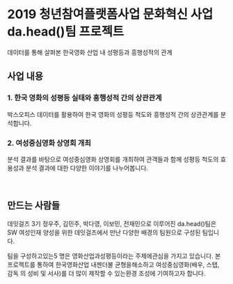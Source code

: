 # 2019 청년참여플랫폼사업 문화혁신 사업 da.head()팀 프로젝트

데이터를 통해 살펴본 한국영화 산업 내 성평등과 흥행성적의 관계

## 사업 내용

### 1. 한국 영화의 성평등 실태와 흥행성적 간의 상관관계
박스오피스 데이터를 활용하여 한국 영화의 성평등 척도와 흥행성적 간의 상관관계를 분석합니다.

### 2. 여성중심영화 상영회 개최
분석 결과를 바탕으로 여성중심영화 상영회를 개최하여 관객들과 함께 성평등 척도의 효용성과 분석 결과에 대한 다양한 이야기를 나누어봅니다.

<br>

## 만드는 사람들

데잇걸즈 3기 정우주, 김민주, 박다영, 이보민, 전재민으로 이루어진 da.head()팀은 SW 여성인재 양성을 위한 데잇걸즈에서 만난 다양한 배경의 팀원으로 구성된 팀입니다. 

팀을 구성하고있는5 명은 영화산업과성평등이라는 주제에관심을 가지고 있습니다. 본 프로젝트를 통하여 한국영화산업 내젠더불 균형을해소하고 여성중심영화(배우, 스탭, 감독 의 성비   및 서사)를 더 많이 제작할 수 있는환경 조성에 기여하고자 합니다.
